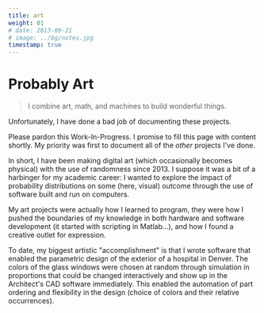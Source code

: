 ```yaml
---
title: art
weight: 01
# date: 2013-09-21
# image: ../bg/notes.jpg
timestamp: true
---
```


# Probably Art

> I combine art, math, and machines to build wonderful things.

Unfortunately, I have done a bad job of documenting these projects.

Please pardon this Work-In-Progress. I promise to fill this page with content shortly.
My priority was first to document all of the _other_ projects I've done.

In short, I have been making digital art (which occasionally becomes physical) with the use of randomness since 2013.
I suppose it was a bit of a harbinger for my academic career: I wanted to explore the impact of probability distributions on some (here, visual) outcome through the use of software built and run on computers.

My art projects were actually how I learned to program, they were how I pushed the boundaries of my knowledge in both hardware and software development (it started with scripting in Matlab...), and how I found a creative outlet for expression.

To date, my biggest artistic "accomplishment" is that I wrote software that enabled the parametric design of the exterior of a hospital in Denver.
The colors of the glass windows were chosen at random through simulation in proportions that could be changed interactively and show up in the Architect's CAD software immediately.
This enabled the automation of part ordering and flexibility in the design (choice of colors and their relative occurrences).